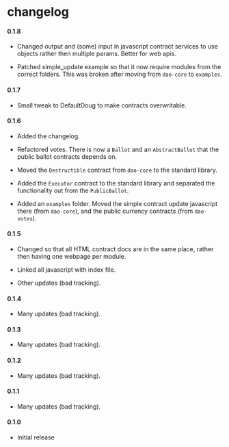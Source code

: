 # changelog

#### 0.1.8

- Changed output and (some) input in javascript contract services to use objects rather then multiple params. Better for web apis.

- Patched simple_update example so that it now require modules from the correct folders. This was broken after moving from `dao-core` to `examples`.

#### 0.1.7

- Small tweak to DefaultDoug to make contracts overwritable.

#### 0.1.6

- Added the changelog.

- Refactored votes. There is now a `Ballot` and an `AbstractBallot` that the public ballot contracts depends on.

- Moved the `Destructible` contract from `dao-core` to the standard library.

- Added the `Executor` contract to the standard library and separated the functionality out from the `PublicBallot`.

- Added an `examples` folder. Moved the simple contract update javascript there (from `dao-core`), and the public currency contracts (from `dao-votes`).

#### 0.1.5 

- Changed so that all HTML contract docs are in the same place, rather then having one webpage per module.

- Linked all javascript with index file.

- Other updates (bad tracking).

#### 0.1.4

- Many updates (bad tracking).

#### 0.1.3

- Many updates (bad tracking).

#### 0.1.2

- Many updates (bad tracking).

#### 0.1.1

- Many updates (bad tracking).

#### 0.1.0

- Initial release